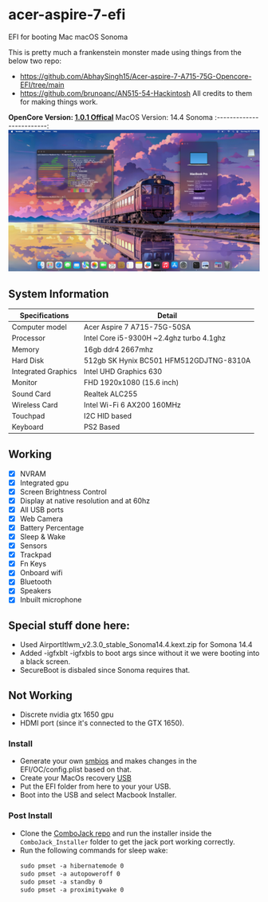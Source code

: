 # acer-aspire-7-efi
EFI for booting Mac macOS Sonoma

This is pretty much a frankenstein monster made using things from the below two repo:
- https://github.com/AbhaySingh15/Acer-aspire-7-A715-75G-Opencore-EFI/tree/main
- https://github.com/brunoanc/AN515-54-Hackintosh
All credits to them for making things work.

**OpenCore Version: [1.0.1 Offical](https://github.com/acidanthera/OpenCorePkg)**
 MacOS Version: 14.4 Sonoma
 :-------------------------:
 ![alt text](https://raw.githubusercontent.com/captain-nemo1/acer-aspire-7-efi/main/images/Screenshot_2024-08-25_at_2.29.43_PM.webp)
 
## System Information

| Specifications | Detail                                                  |
| ------------------- | ------------------------------------------- |
| Computer model      | Acer Aspire 7 A715-75G-50SA                |
| Processor           | Intel Core i5-9300H ~2.4ghz turbo 4.1ghz   |
| Memory              | 16gb ddr4 2667mhz                           |
| Hard Disk           | 512gb SK Hynix BC501 HFM512GDJTNG-8310A    |
| Integrated Graphics | Intel UHD Graphics 630                     |
| Monitor             | FHD 1920x1080 (15.6 inch)                  |
| Sound Card          | Realtek ALC255                             |
| Wireless Card       | Intel Wi-Fi 6 AX200 160MHz                 |
| Touchpad            | I2C HID based                              |
| Keyboard            | PS2 Based

## Working
- [x] NVRAM
- [x] Integrated gpu 
- [x] Screen Brightness Control
- [x] Display at native resolution and at 60hz
- [x] All USB ports
- [x] Web Camera
- [x] Battery Percentage
- [x] Sleep & Wake
- [x] Sensors
- [x] Trackpad
- [x] Fn Keys
- [x] Onboard wifi
- [x] Bluetooth
- [x] Speakers 
- [x] Inbuilt microphone

## Special stuff done here:
 - Used AirportItlwm_v2.3.0_stable_Sonoma14.4.kext.zip for Somona 14.4
 - Added -igfxblt -igfxbls to boot args since without it we were booting into a black screen.
 - SecureBoot is disbaled since Sonoma requires that.

## Not Working 
- Discrete nvidia gtx 1650 gpu
- HDMI port (since it's connected to the GTX 1650).

### Install
- Generate your own [smbios](https://dortania.github.io/OpenCore-Post-Install/universal/iservices.html#using-gensmbios) and makes changes in the EFI/OC/config.plist based on that.
- Create your MacOs recovery [USB](https://dortania.github.io/OpenCore-Install-Guide/installer-guide/)
- Put the EFI folder from here to your your USB.
- Boot into the USB and select Macbook Installer.

### Post Install

- Clone the [ComboJack repo](https://github.com/hackintosh-stuff/ComboJack) and run the installer inside the `ComboJack_Installer` folder to get the jack port working correctly.
- Run the following commands for sleep wake:
  ```
  sudo pmset -a hibernatemode 0
  sudo pmset -a autopoweroff 0
  sudo pmset -a standby 0
  sudo pmset -a proximitywake 0
  ```
